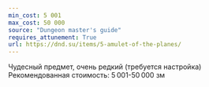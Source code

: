 ```yaml
---
min_cost: 5 001
max_cost: 50 000
source: "Dungeon master's guide"
requires_attunement: True
url: https://dnd.su/items/5-amulet-of-the-planes/
---
```


Чудесный предмет, очень редкий (требуется настройка)
Рекомендованная стоимость: 5 001-50 000 зм